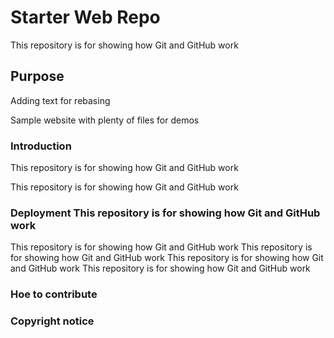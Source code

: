 # Starter Web Repo

This repository is for showing how Git and GitHub work

## Purpose

Adding text for rebasing

Sample website with plenty of files for demos

### Introduction 
This repository is for showing how Git and GitHub work

This repository is for showing how Git and GitHub work


### Deployment This repository is for showing how Git and GitHub work
This repository is for showing how Git and GitHub work
This repository is for showing how Git and GitHub work
This repository is for showing how Git and GitHub work
This repository is for showing how Git and GitHub work

### Hoe to contribute


### Copyright notice